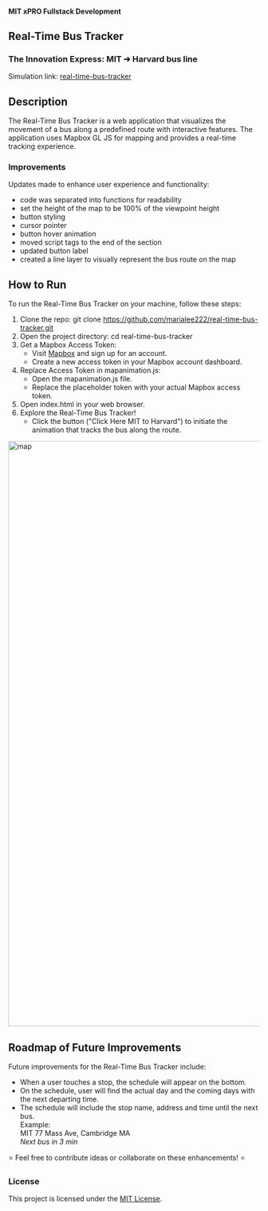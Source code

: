#### MIT xPRO Fullstack Development
## Real-Time Bus Tracker
### The Innovation Express: MIT ➔ Harvard bus line
Simulation link: [real-time-bus-tracker](https://marialee222.github.io/real-time-bus-tracker/)

## Description
The Real-Time Bus Tracker is a web application that visualizes the movement of a bus along a predefined route with interactive features. The application uses Mapbox GL JS for mapping and provides a real-time tracking experience. 

### Improvements
Updates made to enhance user experience and functionality:
- code was separated into functions for readability
- set the height of the map to be 100% of the viewpoint height
- button styling
- cursor pointer
- button hover animation
- moved script tags to the end of the <body> section
- updated button label
- created a line layer to visually represent the bus route on the map

## How to Run
To run the Real-Time Bus Tracker on your machine, follow these steps:
1. Clone the repo: git clone https://github.com/marialee222/real-time-bus-tracker.git
2. Open the project directory: cd real-time-bus-tracker
3. Get a Mapbox Access Token:</br>
	- Visit [Mapbox](https://www.mapbox.com/) and sign up for an account.</br>
	- Create a new access token in your Mapbox account dashboard.</br>
4. Replace Access Token in mapanimation.js:</br>
	- Open the mapanimation.js file.</br>
	- Replace the placeholder token with your actual Mapbox access token.</br>
5. Open index.html in your web browser.
6. Explore the Real-Time Bus Tracker!</br>
	- Click the button ("Click Here MIT to Harvard") to initiate the animation that tracks the bus along the route.

<img width="1171" alt="map" src="https://github.com/marialee222/real-time-bus-tracker/assets/150623001/520cb71b-c20f-4761-ae63-0188a070eb49">


## Roadmap of Future Improvements
Future improvements for the Real-Time Bus Tracker include:
- When a user touches a stop, the schedule will appear on the bottom.
- On the schedule, user will find the actual day and the coming days with the next departing time.
- The schedule will include the stop name, address and time until the next bus.</br>
	Example:  
	MIT
	77 Mass Ave, Cambridge MA</br>
  	<i>Next bus in 3 min</i>
   
:star: Feel free to contribute ideas or collaborate on these enhancements! :star:

### License
This project is licensed under the [MIT License](https://opensource.org/licenses/MIT).

